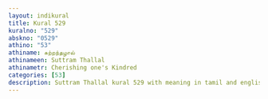 ```yaml
---
layout: indikural
title: Kural 529
kuralno: "529"
abskno: "0529"
athino: "53"
athiname: சுற்றந்தழால்
athinameen: Suttram Thallal
athinametr: Cherishing one's Kindred
categories: [53]
description: Suttram Thallal kural 529 with meaning in tamil and english 
---
```


